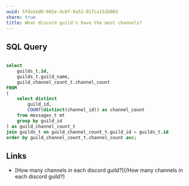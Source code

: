 ```yaml
---
uuid: 5fda1ed0-692e-4c6f-9a52-917ca152b003
share: true
title: What discord guild's have the most channels?
---
```

## SQL Query

``` SQL

select 
    guilds_t.id, 
    guilds_t.guild_name, 
    guild_channel_count_t.channel_count 
FROM 
(
    select distinct 
    	guild_id,
    	COUNT(distinct(channel_id)) as channel_count
    from messages_t mt 
    group by guild_id
) as guild_channel_count_t
join guilds_t on guild_channel_count_t.guild_id = guilds_t.id
order by guild_channel_count_t.channel_count asc;

```

## Links

* [How many channels in each discord guild?](/How many channels in each discord guild?)